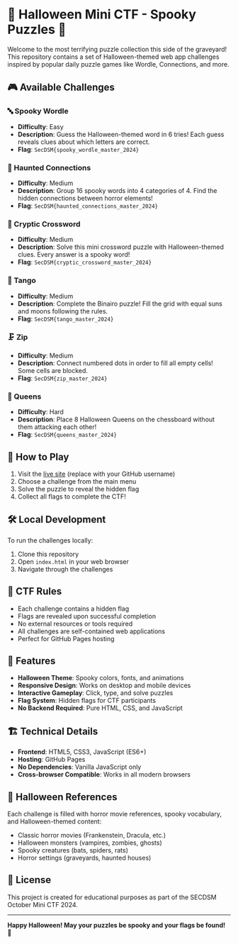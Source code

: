 # 🎃 Halloween Mini CTF - Spooky Puzzles 🎃

Welcome to the most terrifying puzzle collection this side of the graveyard! This repository contains a set of Halloween-themed web app challenges inspired by popular daily puzzle games like Wordle, Connections, and more.

## 🎮 Available Challenges

### 🔤 Spooky Wordle
- **Difficulty**: Easy
- **Description**: Guess the Halloween-themed word in 6 tries! Each guess reveals clues about which letters are correct.
- **Flag**: `SecDSM{spooky_wordle_master_2024}`

### 🔗 Haunted Connections
- **Difficulty**: Medium
- **Description**: Group 16 spooky words into 4 categories of 4. Find the hidden connections between horror elements!
- **Flag**: `SecDSM{haunted_connections_master_2024}`

### 📝 Cryptic Crossword
- **Difficulty**: Medium
- **Description**: Solve this mini crossword puzzle with Halloween-themed clues. Every answer is a spooky word!
- **Flag**: `SecDSM{cryptic_crossword_master_2024}`


### 💃 Tango
- **Difficulty**: Medium
- **Description**: Complete the Binairo puzzle! Fill the grid with equal suns and moons following the rules.
- **Flag**: `SecDSM{tango_master_2024}`

### 🗜️ Zip
- **Difficulty**: Medium
- **Description**: Connect numbered dots in order to fill all empty cells! Some cells are blocked.
- **Flag**: `SecDSM{zip_master_2024}`

### 👑 Queens
- **Difficulty**: Hard
- **Description**: Place 8 Halloween Queens on the chessboard without them attacking each other!
- **Flag**: `SecDSM{queens_master_2024}`

## 🚀 How to Play

1. Visit the [live site](https://your-username.github.io/secdsm-oct25ctf/) (replace with your GitHub username)
2. Choose a challenge from the main menu
3. Solve the puzzle to reveal the hidden flag
4. Collect all flags to complete the CTF!

## 🛠️ Local Development

To run the challenges locally:

1. Clone this repository
2. Open `index.html` in your web browser
3. Navigate through the challenges

## 🎯 CTF Rules

- Each challenge contains a hidden flag
- Flags are revealed upon successful completion
- No external resources or tools required
- All challenges are self-contained web applications
- Perfect for GitHub Pages hosting

## 🎨 Features

- **Halloween Theme**: Spooky colors, fonts, and animations
- **Responsive Design**: Works on desktop and mobile devices
- **Interactive Gameplay**: Click, type, and solve puzzles
- **Flag System**: Hidden flags for CTF participants
- **No Backend Required**: Pure HTML, CSS, and JavaScript

## 🏗️ Technical Details

- **Frontend**: HTML5, CSS3, JavaScript (ES6+)
- **Hosting**: GitHub Pages
- **No Dependencies**: Vanilla JavaScript only
- **Cross-browser Compatible**: Works in all modern browsers

## 🎃 Halloween References

Each challenge is filled with horror movie references, spooky vocabulary, and Halloween-themed content:

- Classic horror movies (Frankenstein, Dracula, etc.)
- Halloween monsters (vampires, zombies, ghosts)
- Spooky creatures (bats, spiders, rats)
- Horror settings (graveyards, haunted houses)

## 📝 License

This project is created for educational purposes as part of the SECDSM October Mini CTF 2024.

---

**Happy Halloween! May your puzzles be spooky and your flags be found! 👻**
